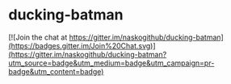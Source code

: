 ducking-batman
==============

[![Join the chat at https://gitter.im/naskogithub/ducking-batman](https://badges.gitter.im/Join%20Chat.svg)](https://gitter.im/naskogithub/ducking-batman?utm_source=badge&utm_medium=badge&utm_campaign=pr-badge&utm_content=badge)
